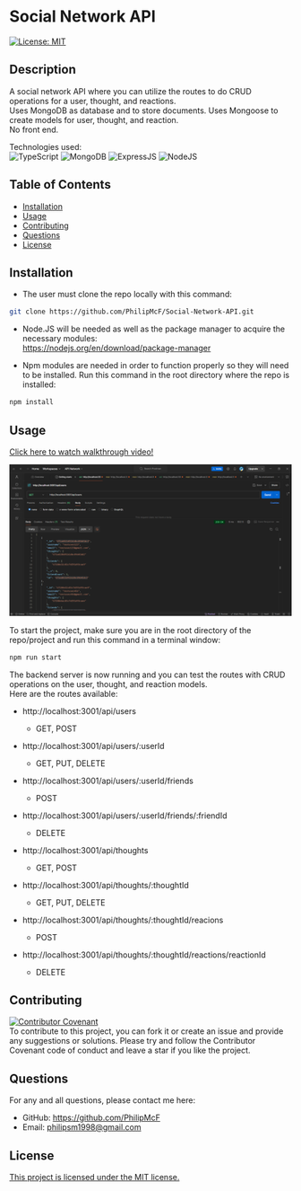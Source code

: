 # Social Network API
[![License: MIT](https://img.shields.io/badge/license-MIT-blue)](https://opensource.org/licenses/MIT)
## Description
A social network API where you can utilize the routes to do CRUD operations for a user, thought, and reactions. <br>
Uses MongoDB as database and to store documents. Uses Mongoose to create models for user, thought, and reaction.<br>
No front end. <br>

Technologies used:<br>
![TypeScript](https://img.shields.io/badge/TypeScript-007ACC?style=for-the-badge&logo=typescript&logoColor=white)
![MongoDB](https://img.shields.io/badge/MongoDB-4EA94B?style=for-the-badge&logo=mongodb&logoColor=white)
![ExpressJS](https://img.shields.io/badge/Express.js-404D59?style=for-the-badge)
![NodeJS](https://img.shields.io/badge/Node.js-43853D?style=for-the-badge&logo=node.js&logoColor=white)

## Table of Contents
- [Installation](#installation)
- [Usage](#usage)
- [Contributing](#contributing)
- [Questions](#questions)
- [License](#license)

## Installation

- The user must clone the repo locally with this command:
```bash
git clone https://github.com/PhilipMcF/Social-Network-API.git
```
- Node.JS will be needed as well as the package manager to acquire the necessary modules:<br>
https://nodejs.org/en/download/package-manager

- Npm modules are needed in order to function properly so they will need to be installed. Run this command in the root directory where the repo is installed:
```bash
npm install
```

## Usage

[Click here to watch walkthrough video!]()

[![Testing routes on Postman](./images/postmanRoutesTest.PNG)](https://github.com/PhilipMcF/Social-Network-API)

To start the project, make sure you are in the root directory of the repo/project and run this command in a terminal window:
```bash
npm run start
```

The backend server is now running and you can test the routes with CRUD operations on the user, thought, and reaction models.<br>
Here are the routes available:
- http://localhost:3001/api/users
    - GET, POST
- http://localhost:3001/api/users/:userId
    - GET, PUT, DELETE
- http://localhost:3001/api/users/:userId/friends
    - POST
- http://localhost:3001/api/users/:userId/friends/:friendId
    - DELETE

- http://localhost:3001/api/thoughts
    - GET, POST
- http://localhost:3001/api/thoughts/:thoughtId
    - GET, PUT, DELETE
- http://localhost:3001/api/thoughts/:thoughtId/reacions
    - POST
- http://localhost:3001/api/thoughts/:thoughtId/reactions/reactionId
    - DELETE

## Contributing
[![Contributor Covenant](https://img.shields.io/badge/Contributor%20Covenant-2.1-4baaaa.svg)](https://www.contributor-covenant.org/version/2/1/code_of_conduct/)<br>
To contribute to this project, you can fork it or create an issue and provide any suggestions or solutions.
Please try and follow the Contributor Covenant code of conduct and leave a star if you like the project.

## Questions
For any and all questions, please contact me here:
- GitHub: https://github.com/PhilipMcF
- Email: philipsm1998@gmail.com

## License
[This project is licensed under the MIT license.](#https://opensource.org/license/mit)